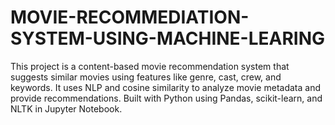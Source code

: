 # MOVIE-RECOMMEDIATION-SYSTEM-USING-MACHINE-LEARING
This project is a content-based movie recommendation system that suggests similar movies using features like genre, cast, crew, and keywords. It uses NLP and cosine similarity to analyze movie metadata and provide recommendations. Built with Python using Pandas, scikit-learn, and NLTK in Jupyter Notebook.
